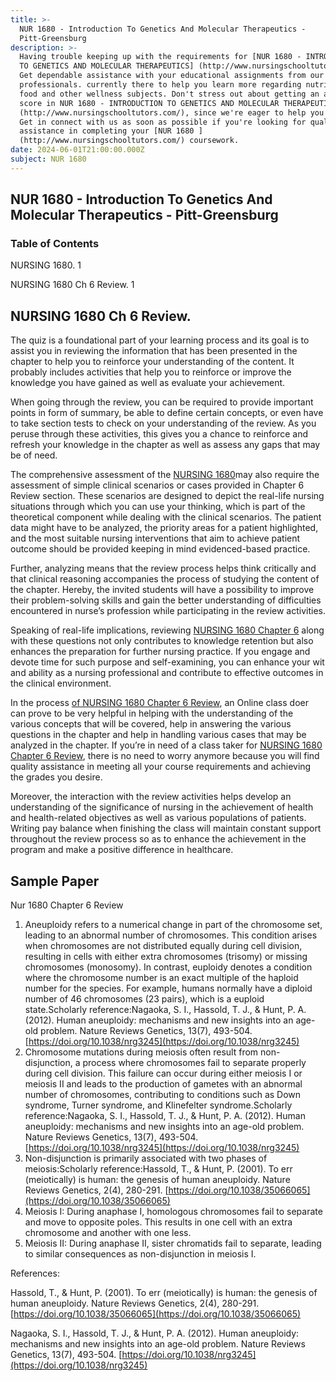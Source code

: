 ```yaml
---
title: >-
  NUR 1680 - Introduction To Genetics And Molecular Therapeutics -
  Pitt-Greensburg
description: >-
  Having trouble keeping up with the requirements for [NUR 1680 - INTRODUCTION
  TO GENETICS AND MOLECULAR THERAPEUTICS] (http://www.nursingschooltutors.com/)
  Get dependable assistance with your educational assignments from our team of
  professionals. currently there to help you learn more regarding nutritious
  food and other wellness subjects. Don't stress out about getting an acceptable
  score in NUR 1680 - INTRODUCTION TO GENETICS AND MOLECULAR THERAPEUTICS]
  (http://www.nursingschooltutors.com/), since we're eager to help you flourish.
  Get in connect with us as soon as possible if you're looking for qualified
  assistance in completing your [NUR 1680 ]
  (http://www.nursingschooltutors.com/) coursework.
date: 2024-06-01T21:00:00.000Z
subject: NUR 1680
---
```


## NUR 1680 - Introduction To Genetics And Molecular Therapeutics - Pitt-Greensburg

### Table of Contents

NURSING 1680. 1

NURSING 1680 Ch 6 Review. 1

## **NURSING 1680 Ch 6 Review.**

The quiz is a foundational part of your learning process and its goal is to assist you in reviewing the information that has been presented in the chapter to help you to reinforce your understanding of the content. It probably includes activities that help you to reinforce or improve the knowledge you have gained as well as evaluate your achievement.

When going through the review, you can be required to provide important points in form of summary, be able to define certain concepts, or even have to take section tests to check on your understanding of the review. As you peruse through these activities, this gives you a chance to reinforce and refresh your knowledge in the chapter as well as assess any gaps that may be of need.

The comprehensive assessment of the [NURSING 1680](https://www.greensburg.pitt.edu/academics/majors-minors/nursing)may also require the assessment of simple clinical scenarios or cases provided in Chapter 6 Review section. These scenarios are designed to depict the real-life nursing situations through which you can use your thinking, which is part of the theoretical component while dealing with the clinical scenarios. The patient data might have to be analyzed, the priority areas for a patient highlighted, and the most suitable nursing interventions that aim to achieve patient outcome should be provided keeping in mind evidenced-based practice.

Further, analyzing means that the review process helps think critically and that clinical reasoning accompanies the process of studying the content of the chapter. Hereby, the invited students will have a possibility to improve their problem-solving skills and gain the better understanding of difficulties encountered in nurse’s profession while participating in the review activities.

Speaking of real-life implications, reviewing [NURSING 1680 Chapter 6](https://www.greensburg.pitt.edu/academics/majors-minors/nursing) along with these questions not only contributes to knowledge retention but also enhances the preparation for further nursing practice. If you engage and devote time for such purpose and self-examining, you can enhance your wit and ability as a nursing professional and contribute to effective outcomes in the clinical environment.

In the process [of NURSING 1680 Chapter 6 Review](https://www.greensburg.pitt.edu/academics/majors-minors/nursing), an Online class doer can prove to be very helpful in helping with the understanding of the various concepts that will be covered, help in answering the various questions in the chapter and help in handling various cases that may be analyzed in the chapter. If you’re in need of a class taker for [NURSING
1680 Chapter 6 Review](https://www.greensburg.pitt.edu/academics/majors-minors/nursing), there is no need to worry anymore because you will find quality assistance in meeting all your course requirements and achieving the grades you desire.

Moreover, the interaction with the review activities helps develop an understanding of the significance of nursing in the achievement of health and health-related objectives as well as various populations of patients. Writing pay balance when
finishing the class will maintain constant support throughout the review process so as to enhance the achievement in the program and make a positive difference in healthcare.

## **Sample Paper**

Nur 1680 Chapter 6 Review

1. Aneuploidy refers to a numerical change in part of the chromosome set, leading to an abnormal number of chromosomes. This condition arises when chromosomes are not distributed equally during cell division, resulting in cells with either extra chromosomes (trisomy) or missing chromosomes (monosomy). In contrast, euploidy denotes a condition where the chromosome number is an exact multiple of the haploid number for the species. For example, humans normally have a diploid number of 46 chromosomes (23 pairs), which is a euploid state.Scholarly reference:Nagaoka, S. I., Hassold, T. J., & Hunt, P. A. (2012). Human aneuploidy: mechanisms and new insights into an age-old problem. Nature Reviews Genetics, 13(7), 493-504. [https://doi.org/10.1038/nrg3245](https://doi.org/10.1038/nrg3245)
2. Chromosome mutations during meiosis often result from non-disjunction, a process where chromosomes fail to separate properly during cell division. This failure can occur during either meiosis I or meiosis II and leads to the production of gametes with an abnormal number of chromosomes, contributing to conditions such as Down syndrome, Turner syndrome, and Klinefelter syndrome.Scholarly reference:Nagaoka, S. I., Hassold, T. J., & Hunt, P. A. (2012). Human aneuploidy: mechanisms and new insights into an age-old problem. Nature Reviews Genetics, 13(7), 493-504. [https://doi.org/10.1038/nrg3245](https://doi.org/10.1038/nrg3245)
3. Non-disjunction is primarily associated with two phases of meiosis:Scholarly reference:Hassold, T., & Hunt, P. (2001). To err (meiotically) is human: the genesis of human aneuploidy. Nature Reviews Genetics, 2(4), 280-291. [https://doi.org/10.1038/35066065](https://doi.org/10.1038/35066065)
4. Meiosis I: During anaphase I, homologous chromosomes fail to separate and move to opposite poles. This results in one cell with an extra chromosome and another with one less.
5. Meiosis II: During anaphase II, sister chromatids fail to separate, leading to similar consequences as non-disjunction in meiosis I.

References:

Hassold, T., & Hunt, P. (2001). To err (meiotically) is human: the genesis of human aneuploidy. Nature Reviews Genetics, 2(4), 280-291. [https://doi.org/10.1038/35066065](https://doi.org/10.1038/35066065)

Nagaoka, S. I., Hassold, T. J., & Hunt, P. A. (2012). Human aneuploidy: mechanisms and new insights into an age-old problem. Nature Reviews Genetics, 13(7), 493-504. [https://doi.org/10.1038/nrg3245](https://doi.org/10.1038/nrg3245)
